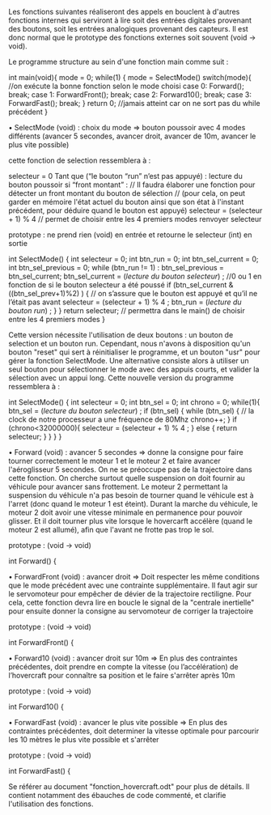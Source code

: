 Les fonctions suivantes réaliseront des appels en bouclent à d'autres fonctions internes qui serviront à lire soit des entrées digitales provenant des boutons,
soit les entrées analogiques provenant des capteurs. Il est donc normal que le prototype des fonctions externes soit souvent (void -> void).


Le programme structure au sein d'une fonction main comme suit :


int main(void){
	mode = 0;
	while(1) {
		mode = SelectMode()
		switch(mode){   //on exécute la bonne fonction selon le mode choisi
			case 0:
				Forward();
				break;
			case 1:
				ForwardFront();
				break;
			case 2:
				Forward10();
				break;
			case 3:
				ForwardFast();
				break;
	}
	return 0; //jamais atteint car on ne sort pas du while précédent
}


•	SelectMode (void) : choix du mode => bouton poussoir avec 4 modes différents (avancer 5 secondes, avancer droit, avancer de 10m, avancer le plus vite possible)

cette fonction de selection ressemblera à :

selecteur = 0
Tant que (“le bouton “run” n’est pas appuyé) :
	lecture du bouton poussoir
		si “front montant” :   // Il faudra élaborer une fonction pour détecter un front montant du bouton de sélection
		// (pour cela, on peut garder en mémoire l'état actuel du bouton ainsi que son état à l'instant précédent, pour déduire quand le bouton est appuyé)
			selecteur = (selecteur + 1) % 4   // permet de choisir entre les 4 premiers modes
renvoyer selecteur

prototype : ne prend rien (void) en entrée et retourne le selecteur (int) en sortie

int SelectMode() {
	int selecteur = 0;
	int btn_run = 0;
	int btn_sel_current = 0;
	int btn_sel_previous = 0;
	while (btn_run != 1) :
		btn_sel_previous = btn_sel_current;
		btn_sel_current = (*lecture du bouton selecteur*) ; //0 ou 1 en fonction de si le bouton selecteur a été poussé
		if (btn_sel_current & ((btn_sel_prev+1)%2) ) {
// on s’assure que le bouton est appuyé et qu’il ne l’était pas avant
			selecteur = (selecteur + 1) % 4 ;
		btn_run = (*lecture du bouton run*) ;
		}
	}
return selecteur;   // permettra dans le main() de choisir entre les 4 premiers modes
}

Cette version nécessite l'utilisation de deux boutons : un bouton de selection et un bouton run.
Cependant, nous n'avons à disposition qu'un bouton "reset" qui sert à réinitialiser le programme, et un bouton "usr" pour gérer la fonction SelectMode.
Une alternative consiste alors à utiliser un seul bouton pour sélectionner le mode avec des appuis courts, et valider la sélection avec un appui long.
Cette nouvelle version du programme ressemblera à :

int SelectMode() {
	int selecteur = 0;
	int btn_sel = 0;
	int chrono = 0;
	while(1){
		btn_sel = (*lecture du bouton selecteur*) ; 
		if (btn_sel) {
			while (btn_sel) {
			// la clock de notre processeur a une fréquence de 80Mhz
				chrono++; 
				}
			if (chrono<32000000){
				selecteur = (selecteur + 1) % 4 ;
				}
			else {
				return selecteur;
			}
		}
	}
}



•	Forward (void) : avancer 5 secondes => donne la consigne pour faire tourner correctement le moteur 1 et le moteur 2 et faire avancer l'aéroglisseur 5 secondes.
On ne se préoccupe pas de la trajectoire dans cette fonction. On cherche surtout quelle suspension on doit fournir au véhicule pour avancer sans frottement.
Le moteur 2 permettant la suspension du véhicule n'a pas besoin de tourner quand le véhicule est à l'arret (donc quand le moteur 1 est éteint).
Durant la marche du véhicule, le moteur 2 doit avoir une vitesse minimale en permanence pour pouvoir glisser.
Et il doit tourner plus vite lorsque le hovercarft accélère (quand le moteur 2 est allumé), afin que l'avant ne frotte pas trop le sol.

prototype : (void -> void)

int Forward() {

•	ForwardFront (void) : avancer droit => Doit respecter les même conditions que le mode précédent avec une contrainte supplémentaire.
Il faut agir sur le servomoteur pour empêcher de dévier de la trajectoire rectiligne.
Pour cela, cette fonction devra lire en boucle le signal de la "centrale inertielle" pour ensuite donner la consigne au servomoteur de corriger la trajectoire

prototype : (void -> void)

int ForwardFront() {

•	Forward10 (void) : avancer droit sur 10m => En plus des contraintes précédentes,
doit prendre en compte la vitesse (ou l’accélération) de l’hovercraft pour connaître sa position et le faire s'arrêter après 10m

prototype : (void -> void)

int Forward10() {

•	ForwardFast (void) : avancer le plus vite possible => En plus des contraintes précédentes,
doit determiner la vitesse optimale pour parcourir les 10 mètres le plus vite possible et s'arrêter

prototype : (void -> void)

int ForwardFast() {

Se référer au document "fonction_hovercraft.odt" pour plus de détails. Il contient notamment des ébauches de code commenté, et clarifie l'utilisation des fonctions.

